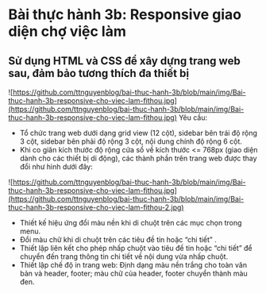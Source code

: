 # Bài thực hành 3b: Responsive giao diện chợ việc làm
## Sử dụng HTML và CSS để xây dựng trang web sau, đảm bảo tương thích đa thiết bị
![https://github.com/ttnguyenblog/bai-thuc-hanh-3b/blob/main/img/Bai-thuc-hanh-3b-responsive-cho-viec-lam-fithou.jpg](https://github.com/ttnguyenblog/bai-thuc-hanh-3b/blob/main/img/Bai-thuc-hanh-3b-responsive-cho-viec-lam-fithou.jpg)
Yêu cầu:
- Tổ chức trang web dưới dạng grid view (12 cột), sidebar bên trái độ rộng 3 cột, sidebar bên phải độ rộng 3 cột, nội dung chính độ rộng 6 cột.
- Khi co giãn kích thước độ rộng cửa sổ về kích thước <= 768px (giao diện dành cho các thiết bị di động), các thành phần trên trang web được thay đổi như hình dưới đây:

![https://github.com/ttnguyenblog/bai-thuc-hanh-3b/blob/main/img/Bai-thuc-hanh-3b-responsive-cho-viec-lam-fithou.jpg](https://github.com/ttnguyenblog/bai-thuc-hanh-3b/blob/main/img/Bai-thuc-hanh-3b-responsive-cho-viec-lam-fithou-2.jpg)

- Thiết kế hiệu ứng đổi màu nền khi di chuột trên các mục chọn trong menu.
- Đổi màu chữ khi di chuột trên các tiêu đề tin hoặc “chi tiết” .
- Thiết lập liên kết cho phép nhấp chuột vào tiêu đề tin hoặc “chi tiết” để chuyển đến trang thông tin chi tiết về nội dung vừa nhấp chuột.
- Thiết lập chế độ in trang web: Định dạng màu nền trắng cho toàn văn bản và header, footer; màu chữ của header, footer chuyển thành màu đen.
